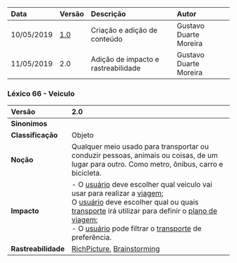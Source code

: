 |Data|Versão|Descrição|Autor|
|:---|:---|:---|:---|
|10/05/2019|[1.0](https://github.com/Andre-Eduardo/2019.1-Requisitos-Moovit/tree/master/lexicos/versao%201.0)|Criação e adição de conteúdo|Gustavo Duarte Moreira|
|11/05/2019|2.0|Adição de impacto e rastreabilidade|Gustavo Duarte Moreira|

### Léxico 66 - Veiculo

|Versão|2.0
|:-|:-|
|**Sinonimos**| |
|**Classificação**| Objeto |
|**Noção**| Qualquer meio usado para transportar ou conduzir pessoas, animais ou coisas, de um lugar para outro. Como metro, ônibus, carro e bicicleta. |
|**Impacto**|- O [usuário](https://github.com/Andre-Eduardo/2019.1-Requisitos-Moovit/wiki/L65-Usu%C3%A1rio) deve escolher qual veiculo vai usar para realizar a [viagem](https://github.com/Andre-Eduardo/2019.1-Requisitos-Moovit/wiki/L67-Viagem);<br> O [usuário](https://github.com/Andre-Eduardo/2019.1-Requisitos-Moovit/wiki/L65-Usu%C3%A1rio) deve escolher qual ou quais [transporte](https://github.com/Andre-Eduardo/2019.1-Requisitos-Moovit/wiki/L63---transporte) irá utilizar para definir o [plano de viagem](https://github.com/Andre-Eduardo/2019.1-Requisitos-Moovit/wiki/L52---plano-de-viagem);<br>- O [usuário](https://github.com/Andre-Eduardo/2019.1-Requisitos-Moovit/wiki/L65-Usu%C3%A1rio) pode filtrar o [transporte](https://github.com/Andre-Eduardo/2019.1-Requisitos-Moovit/wiki/L63---transporte) de preferência. |
|**Rastreabilidade**| [RichPicture](https://github.com/Andre-Eduardo/2019.1-Requisitos-Moovit/wiki/RichPicture-Versão-[1.2](https://github.com/Andre-Eduardo/2019.1-Requisitos-Moovit/tree/master/lexicos/versao%201.2)#rp012---usu%C3%A1rio-mobile-cadastrado-e-n%C3%A3o-cadastrado), [Brainstorming](https://github.com/Andre-Eduardo/2019.1-Requisitos-Moovit/wiki/Brainstorming)|


